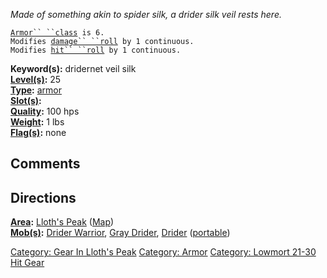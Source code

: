*Made of something akin to spider silk, a drider silk veil rests here.*

[`Armor`` ``class`](Armor_Values "wikilink")` is 6.`  
`Modifies `[`damage`` ``roll`](Damage_Roll "wikilink")` by 1 continuous.`  
`Modifies `[`hit`` ``roll`](Hit_Roll "wikilink")` by 1 continuous.`

**Keyword(s):** dridernet veil silk  
**[Level(s)](Object_Level "wikilink"):** 25  
**[Type](:Category:_Object_Types "wikilink"):**
[armor](:Category:_Armor "wikilink")  
**[Slot(s)](Object_Slots "wikilink"):** <worn on head>  
**[Quality](Object_Quality "wikilink"):** 100 hps  
**[Weight](Object_Weight "wikilink"):** 1 lbs  
**[Flag(s)](:Category:_Object_Flags "wikilink"):** none  

## Comments

## Directions

**[Area](:Category:_Areas "wikilink"):** [Lloth's
Peak](:Category:_Lloth's_Peak "wikilink")
([Map](Lloth's_Peak_Map "wikilink"))  
**[Mob(s)](:Category:_Mobs "wikilink"):** [Drider
Warrior](Drider_Warrior "wikilink"), [Gray
Drider](Gray_Drider "wikilink"), [Drider](Drider "wikilink")
([portable](Teleport "wikilink"))  

[Category: Gear In Lloth's
Peak](Category:_Gear_In_Lloth's_Peak "wikilink") [Category:
Armor](Category:_Armor "wikilink") [Category: Lowmort 21-30 Hit
Gear](Category:_Lowmort_21-30_Hit_Gear "wikilink")
